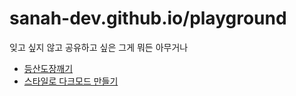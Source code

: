 # sanah-dev.github.io/playground

잊고 싶지 않고 공유하고 싶은 그게 뭐든 아무거나

- [등산도장깨기](https://sanah-dev.github.io/playground/mountain/)
- [스타일로 다크모드 만들기](https://sanah-dev.github.io/playground/darkmode/)
